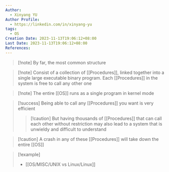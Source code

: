 ```yaml
---
Author:
  - Xinyang YU
Author Profile:
  - https://linkedin.com/in/xinyang-yu
tags:
  - OS
Creation Date: 2023-11-13T19:06:12+08:00
Last Date: 2023-11-13T19:06:12+08:00
References:
---
```

>[!note] By far, the most common structure

>[!note] Consist of a collection of [[Procedures]], linked together into a single large executable binary program. Each [[Procedures]] in the system is free to call any other one

>[!note] The entire [[OS]] runs as a single program in kernel mode

>[!success] Being able to call any [[Procedures]] you want is very efficient
>>[!caution] But having thousands of [[Procedures]] that can call each other without restriction may also lead to a system that is unwieldy and difficult to understand


>[!caution] A crash in any of these [[Procedures]] will take down the entire [[OS]]

>[!example]
>- [[OS/MISC/UNIX vs Linux/Linux]]